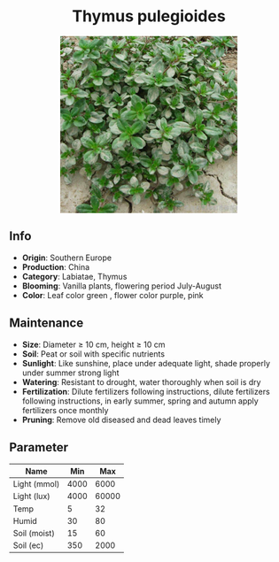 <h1 align='center'>Thymus pulegioides</h1>
<p align="center">
    <img 
        align='center'
        width='320'
        src="../images/thymus pulegioides.png" 
        alt='Thymus pulegioides' />
</p>

## Info

 - **Origin**: Southern Europe
 - **Production**: China
 - **Category**: Labiatae, Thymus
 - **Blooming**: Vanilla plants, flowering period July-August
 - **Color**: Leaf color green , flower color purple, pink

## Maintenance

 - **Size**: Diameter ≥ 10 cm, height ≥ 10 cm
 - **Soil**: Peat or soil with specific nutrients
 - **Sunlight**: Like sunshine, place under adequate light, shade properly under summer strong light
 - **Watering**: Resistant to drought, water thoroughly when soil is dry
 - **Fertilization**: Dilute fertilizers following instructions, dilute fertilizers following instructions,  in early summer, spring and autumn apply fertilizers once monthly
 - **Pruning**: Remove old diseased and dead leaves timely

## Parameter

| Name         | Min  | Max   |
|--------------|------|-------|
| Light (mmol) | 4000 | 6000  |
| Light (lux)  | 4000 | 60000 |
| Temp         | 5    | 32    |
| Humid        | 30   | 80    |
| Soil (moist) | 15   | 60    |
| Soil (ec)    | 350  | 2000  |